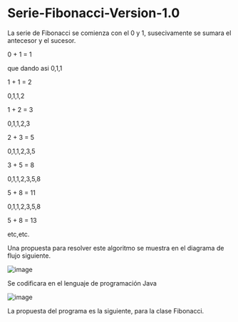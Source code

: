 # Serie-Fibonacci-Version-1.0

La serie de Fibonacci se comienza con el 0 y 1, susecivamente se sumara el antecesor y el sucesor.

0 + 1 = 1

que dando asi 0,1,1

1 + 1 = 2

0,1,1,2

1 + 2 = 3

0,1,1,2,3

2 + 3 = 5

0,1,1,2,3,5

3 + 5 = 8

0,1,1,2,3,5,8

5 + 8 = 11

0,1,1,2,3,5,8

5 + 8 = 13

etc,etc.

Una propuesta para resolver este algoritmo se muestra en el diagrama de flujo siguiente.

![image](https://user-images.githubusercontent.com/41167366/46510365-63cf8d80-c7fd-11e8-82d2-201c87308245.png)


Se codificara en el lenguaje de programación Java

![image](https://user-images.githubusercontent.com/41167366/46510468-0556df00-c7fe-11e8-99a5-e1e4531cd145.png)

La propuesta del programa es la siguiente, para la clase Fibonacci.

